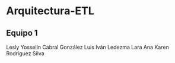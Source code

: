 # Arquitectura-ETL

## Equipo 1

Lesly Yosselin Cabral González
Luis Iván Ledezma Lara
Ana Karen Rodríguez Silva

